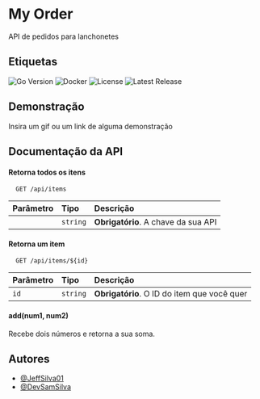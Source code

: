 # My Order

API de pedidos para lanchonetes

## Etiquetas

![Go Version](https://img.shields.io/github/go-mod/go-version/jeffsilva01/my-order-api)
![Docker](https://img.shields.io/badge/Docker-ready-blue?logo=docker)
![License](https://img.shields.io/github/license/jeffsilva01/jeffsilva01)
![Latest Release](https://img.shields.io/github/v/release/jeffsilva01/jeffsilva01)

## Demonstração

Insira um gif ou um link de alguma demonstração

## Documentação da API

#### Retorna todos os itens

```http
  GET /api/items
```

| Parâmetro | Tipo     | Descrição                           |
| :-------- | :------- | :---------------------------------- |
|           | `string` | **Obrigatório**. A chave da sua API |

#### Retorna um item

```http
  GET /api/items/${id}
```

| Parâmetro | Tipo     | Descrição                                   |
| :-------- | :------- | :------------------------------------------ |
| `id`      | `string` | **Obrigatório**. O ID do item que você quer |

#### add(num1, num2)

Recebe dois números e retorna a sua soma.

## Autores

- [@JeffSilva01](https://www.github.com/jeffsilva01)
- [@DevSamSilva](https://www.github.com/DevSamSilva)
